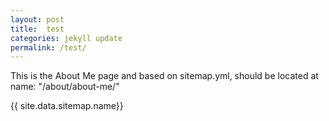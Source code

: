 ```yaml
---
layout: post
title:  test
categories: jekyll update
permalink: /test/
---
```

This is the About Me page and based on sitemap.yml, should be located at name: "/about/about-me/"

{{ site.data.sitemap.name}}

